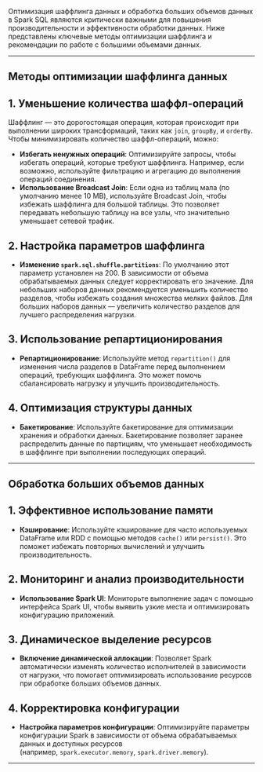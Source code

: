 
Оптимизация шаффлинга данных и обработка больших объемов данных в Spark SQL являются критически важными для повышения производительности и эффективности обработки данных. Ниже представлены ключевые методы оптимизации шаффлинга и рекомендации по работе с большими объемами данных.

---
## Методы оптимизации шаффлинга данных

## 1. Уменьшение количества шаффл-операций

Шаффлинг — это дорогостоящая операция, которая происходит при выполнении широких трансформаций, таких как `join`, `groupBy`, и `orderBy`. Чтобы минимизировать количество шаффл-операций, можно:

- **Избегать ненужных операций**: Оптимизируйте запросы, чтобы избегать операций, которые требуют шаффлинга. Например, если возможно, используйте фильтрацию и агрегацию до выполнения операций соединения.
- **Использование Broadcast Join**: Если одна из таблиц мала (по умолчанию менее 10 MB), используйте Broadcast Join, чтобы избежать шаффлинга для большой таблицы. Это позволяет передавать небольшую таблицу на все узлы, что значительно уменьшает сетевой трафик.

## 2. Настройка параметров шаффлинга

- **Изменение `spark.sql.shuffle.partitions`**: По умолчанию этот параметр установлен на 200. В зависимости от объема обрабатываемых данных следует корректировать его значение. Для небольших наборов данных рекомендуется уменьшить количество разделов, чтобы избежать создания множества мелких файлов. Для больших наборов данных — увеличить количество разделов для лучшего распределения нагрузки.

## 3. Использование репартиционирования

- **Репартиционирование**: Используйте метод `repartition()` для изменения числа разделов в DataFrame перед выполнением операций, требующих шаффлинга. Это может помочь сбалансировать нагрузку и улучшить производительность.

## 4. Оптимизация структуры данных

- **Бакетирование**: Используйте бакетирование для оптимизации хранения и обработки данных. Бакетирование позволяет заранее распределить данные по партициям, что уменьшает необходимость в шаффлинге при выполнении последующих операций.

---

## Обработка больших объемов данных

## 1. Эффективное использование памяти

- **Кэширование**: Используйте кэширование для часто используемых DataFrame или RDD с помощью методов `cache()` или `persist()`. Это поможет избежать повторных вычислений и улучшить производительность.

## 2. Мониторинг и анализ производительности

- **Использование Spark UI**: Мониторьте выполнение задач с помощью интерфейса Spark UI, чтобы выявить узкие места и оптимизировать конфигурацию приложений.

## 3. Динамическое выделение ресурсов

- **Включение динамической аллокации**: Позволяет Spark автоматически изменять количество исполнителей в зависимости от нагрузки, что помогает оптимизировать использование ресурсов при обработке больших объемов данных.

## 4. Корректировка конфигурации

- **Настройка параметров конфигурации**: Оптимизируйте параметры конфигурации Spark в зависимости от объема обрабатываемых данных и доступных ресурсов (например, `spark.executor.memory`, `spark.driver.memory`).
---

